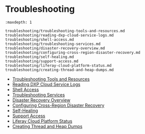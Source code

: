# Troubleshooting

```{toctree}
:maxdepth: 1

troubleshooting/troubleshooting-tools-and-resources.md
troubleshooting/reading-dxp-cloud-service-logs.md
troubleshooting/shell-access.md
troubleshooting/troubleshooting-services.md
troubleshooting/disaster-recovery-overview.md
troubleshooting/configuring-cross-region-disaster-recovery.md
troubleshooting/self-healing.md
troubleshooting/support-access.md
troubleshooting/liferay-cloud-platform-status.md
troubleshooting/creating-thread-and-heap-dumps.md
```

- [Troubleshooting Tools and Resources](./troubleshooting/troubleshooting-tools-and-resources.md)
- [Reading DXP Cloud Service Logs](troubleshooting/reading-dxp-cloud-service-logs.md)
- [Shell Access](troubleshooting/shell-access.md)
- [Troubleshooting Services](troubleshooting/troubleshooting-services.md)
- [Disaster Recovery Overview](troubleshooting/disaster-recovery-overview.md)
- [Configuring Cross-Region Disaster Recovery](troubleshooting/configuring-cross-region-disaster-recovery.md)
- [Self-Healing](troubleshooting/self-healing.md)
- [Support Access](troubleshooting/support-access.md)
- [Liferay Cloud Platform Status](troubleshooting/liferay-cloud-platform-status.md)
- [Creating Thread and Heap Dumps](troubleshooting/creating-thread-and-heap-dumps.md)
